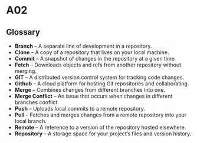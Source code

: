 # A02


<h2>Glossary</h2>
<ul>
  <li><strong>Branch</strong> – A separate line of development in a repository.</li>
  <li><strong>Clone</strong> – A copy of a repository that lives on your local machine.</li>
  <li><strong>Commit</strong> – A snapshot of changes in the repository at a given time.</li>
  <li><strong>Fetch</strong> – Downloads objects and refs from another repository without merging.</li>
  <li><strong>GIT</strong> – A distributed version control system for tracking code changes.</li>
  <li><strong>Github</strong> – A cloud platform for hosting Git repositories and collaborating.</li>
  <li><strong>Merge</strong> – Combines changes from different branches into one.</li>
  <li><strong>Merge Conflict</strong> – An issue that occurs when changes in different branches conflict.</li>
  <li><strong>Push</strong> – Uploads local commits to a remote repository.</li>
  <li><strong>Pull</strong> – Fetches and merges changes from a remote repository into your local branch.</li>
  <li><strong>Remote</strong> – A reference to a version of the repository hosted elsewhere.</li>
  <li><strong>Repository</strong> – A storage space for your project’s files and version history.</li>
</ul>

